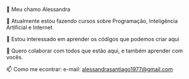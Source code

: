 

👋 Meu chamo Alessandra

🌱 Atualmente estou fazendo cursos sobre Programação, Inteligência Artificial e Internet

👀 Estou interessado em aprender os códigos que podemos criar aqui

💞️ Quero colaborar com todos que estão aqui, e também aprender com vocês.

📫 Como me econtrar: e-mail: alessandrasantiago1977@gmail.com
